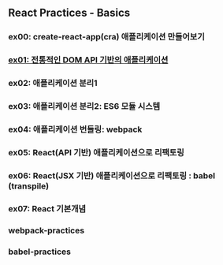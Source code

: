 ## React Practices - Basics

### ex00: create-react-app(cra) 애플리케이션 만들어보기

### <a href="https://github.com/Sewonzzang123/react-practices/tree/main/basic/ex00">ex01: 전통적인 DOM API 기반의 애플리케이션 </a>

### ex02: 애플리케이션 분리1

### ex03: 애플리케이션 분리2: ES6 모듈 시스템

### ex04: 애플리케이션 번들링: webpack

### ex05: React(API 기반) 애플리케이션으로 리팩토링

### ex06: React(JSX 기반) 애플리케이션으로 리팩토링 : babel (transpile)

### ex07: React 기본개념

### webpack-practices

### babel-practices
